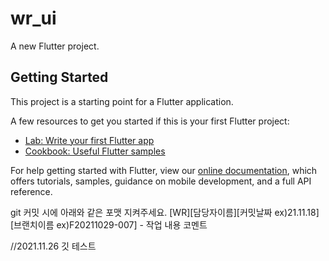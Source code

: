 # wr_ui

A new Flutter project.

## Getting Started

This project is a starting point for a Flutter application.

A few resources to get you started if this is your first Flutter project:

- [Lab: Write your first Flutter app](https://flutter.dev/docs/get-started/codelab)
- [Cookbook: Useful Flutter samples](https://flutter.dev/docs/cookbook)

For help getting started with Flutter, view our
[online documentation](https://flutter.dev/docs), which offers tutorials,
samples, guidance on mobile development, and a full API reference.


git 커밋 시에 아래와 같은 포맷 지켜주세요.
[WR][담당자이름][커밋날짜 ex)21.11.18][브랜치이름 ex)F20211029-007] - 작업 내용 코멘트

//2021.11.26 깃 테스트